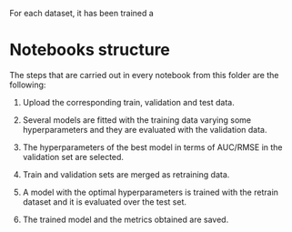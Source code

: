 For each dataset, it has been trained a 

# Notebooks structure

The steps that are carried out in every notebook from this folder are the following:

1. Upload the corresponding train, validation and test data.
  
2. Several models are fitted with the training data varying some hyperparameters and they are evaluated with the validation data.
 
3. The hyperparameters of the best model in terms of AUC/RMSE in the validation set are selected.
  
4. Train and validation sets are merged as retraining data.

5. A model with the optimal hyperparameters is trained with the retrain dataset and it is evaluated over the test set.

6. The trained model and the metrics obtained are saved.

